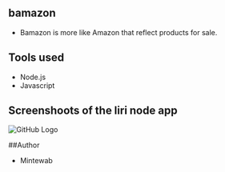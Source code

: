 ## bamazon

* Bamazon is more like Amazon that reflect products for sale.

## Tools used 

* Node.js
* Javascript 


## Screenshoots of the liri node app

![GitHub Logo](/images/saleitems.PNG)


##Author

* Mintewab 